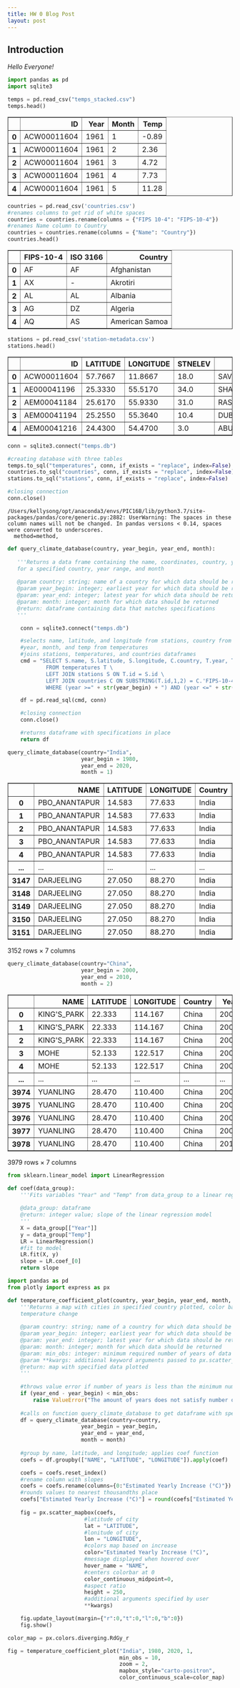 ```yaml
---
title: HW 0 Blog Post
layout: post
---
```


## Introduction

*Hello Everyone!*

```python
import pandas as pd
import sqlite3
```


```python
temps = pd.read_csv("temps_stacked.csv")
temps.head()
```




<div>
<style scoped>
    .dataframe tbody tr th:only-of-type {
        vertical-align: middle;
    }

    .dataframe tbody tr th {
        vertical-align: top;
    }

    .dataframe thead th {
        text-align: right;
    }
</style>
<table border="1" class="dataframe">
  <thead>
    <tr style="text-align: right;">
      <th></th>
      <th>ID</th>
      <th>Year</th>
      <th>Month</th>
      <th>Temp</th>
    </tr>
  </thead>
  <tbody>
    <tr>
      <th>0</th>
      <td>ACW00011604</td>
      <td>1961</td>
      <td>1</td>
      <td>-0.89</td>
    </tr>
    <tr>
      <th>1</th>
      <td>ACW00011604</td>
      <td>1961</td>
      <td>2</td>
      <td>2.36</td>
    </tr>
    <tr>
      <th>2</th>
      <td>ACW00011604</td>
      <td>1961</td>
      <td>3</td>
      <td>4.72</td>
    </tr>
    <tr>
      <th>3</th>
      <td>ACW00011604</td>
      <td>1961</td>
      <td>4</td>
      <td>7.73</td>
    </tr>
    <tr>
      <th>4</th>
      <td>ACW00011604</td>
      <td>1961</td>
      <td>5</td>
      <td>11.28</td>
    </tr>
  </tbody>
</table>
</div>




```python
countries = pd.read_csv('countries.csv')
#renames columns to get rid of white spaces
countries = countries.rename(columns = {"FIPS 10-4": "FIPS-10-4"})
#renames Name column to Country
countries = countries.rename(columns = {"Name": "Country"})
countries.head()
```




<div>
<style scoped>
    .dataframe tbody tr th:only-of-type {
        vertical-align: middle;
    }

    .dataframe tbody tr th {
        vertical-align: top;
    }

    .dataframe thead th {
        text-align: right;
    }
</style>
<table border="1" class="dataframe">
  <thead>
    <tr style="text-align: right;">
      <th></th>
      <th>FIPS-10-4</th>
      <th>ISO 3166</th>
      <th>Country</th>
    </tr>
  </thead>
  <tbody>
    <tr>
      <th>0</th>
      <td>AF</td>
      <td>AF</td>
      <td>Afghanistan</td>
    </tr>
    <tr>
      <th>1</th>
      <td>AX</td>
      <td>-</td>
      <td>Akrotiri</td>
    </tr>
    <tr>
      <th>2</th>
      <td>AL</td>
      <td>AL</td>
      <td>Albania</td>
    </tr>
    <tr>
      <th>3</th>
      <td>AG</td>
      <td>DZ</td>
      <td>Algeria</td>
    </tr>
    <tr>
      <th>4</th>
      <td>AQ</td>
      <td>AS</td>
      <td>American Samoa</td>
    </tr>
  </tbody>
</table>
</div>




```python
stations = pd.read_csv('station-metadata.csv')
stations.head()
```




<div>
<style scoped>
    .dataframe tbody tr th:only-of-type {
        vertical-align: middle;
    }

    .dataframe tbody tr th {
        vertical-align: top;
    }

    .dataframe thead th {
        text-align: right;
    }
</style>
<table border="1" class="dataframe">
  <thead>
    <tr style="text-align: right;">
      <th></th>
      <th>ID</th>
      <th>LATITUDE</th>
      <th>LONGITUDE</th>
      <th>STNELEV</th>
      <th>NAME</th>
    </tr>
  </thead>
  <tbody>
    <tr>
      <th>0</th>
      <td>ACW00011604</td>
      <td>57.7667</td>
      <td>11.8667</td>
      <td>18.0</td>
      <td>SAVE</td>
    </tr>
    <tr>
      <th>1</th>
      <td>AE000041196</td>
      <td>25.3330</td>
      <td>55.5170</td>
      <td>34.0</td>
      <td>SHARJAH_INTER_AIRP</td>
    </tr>
    <tr>
      <th>2</th>
      <td>AEM00041184</td>
      <td>25.6170</td>
      <td>55.9330</td>
      <td>31.0</td>
      <td>RAS_AL_KHAIMAH_INTE</td>
    </tr>
    <tr>
      <th>3</th>
      <td>AEM00041194</td>
      <td>25.2550</td>
      <td>55.3640</td>
      <td>10.4</td>
      <td>DUBAI_INTL</td>
    </tr>
    <tr>
      <th>4</th>
      <td>AEM00041216</td>
      <td>24.4300</td>
      <td>54.4700</td>
      <td>3.0</td>
      <td>ABU_DHABI_BATEEN_AIR</td>
    </tr>
  </tbody>
</table>
</div>




```python
conn = sqlite3.connect("temps.db")

#creating database with three tables
temps.to_sql("temperatures", conn, if_exists = "replace", index=False)
countries.to_sql("countries", conn, if_exists = "replace", index=False)
stations.to_sql("stations", conn, if_exists = "replace", index=False)

#closing connection
conn.close()
```

    /Users/kellysong/opt/anaconda3/envs/PIC16B/lib/python3.7/site-packages/pandas/core/generic.py:2882: UserWarning: The spaces in these column names will not be changed. In pandas versions < 0.14, spaces were converted to underscores.
      method=method,



```python
def query_climate_database(country, year_begin, year_end, month):
    
   '''Returns a data frame containing the name, coordinates, country, year, month, and temperature
   for a specified country, year range, and month
   
   @param country: string; name of a country for which data should be returned
   @param year_begin: integer; earliest year for which data should be returned
   @param: year_end: integer; latest year for which data should be returned
   @param: month: integer; month for which data should be returned
   @return: dataframe containing data that matches specifications
   '''

    conn = sqlite3.connect("temps.db")

    #selects name, latitude, and longitude from stations, country from countries, and 
    #year, month, and temp from temperatures
    #joins stations, temperatures, and countries dataframes 
    cmd = "SELECT S.name, S.latitude, S.longitude, C.country, T.year, T.month, T.temp \
            FROM temperatures T \
            LEFT JOIN stations S ON T.id = S.id \
            LEFT JOIN countries C ON SUBSTRING(T.id,1,2) = C.'FIPS-10-4' \
            WHERE (year >=" + str(year_begin) + ") AND (year <=" + str(year_end) + ") AND (month=" + str(month) + ") AND (country= \"" + str(country) + "\")"

    df = pd.read_sql(cmd, conn)

    #closing connection
    conn.close()

    #returns dataframe with specifications in place
    return df
```


```python
query_climate_database(country="India",
                       year_begin = 1980, 
                       year_end = 2020,
                       month = 1)
```




<div>
<style scoped>
    .dataframe tbody tr th:only-of-type {
        vertical-align: middle;
    }

    .dataframe tbody tr th {
        vertical-align: top;
    }

    .dataframe thead th {
        text-align: right;
    }
</style>
<table border="1" class="dataframe">
  <thead>
    <tr style="text-align: right;">
      <th></th>
      <th>NAME</th>
      <th>LATITUDE</th>
      <th>LONGITUDE</th>
      <th>Country</th>
      <th>Year</th>
      <th>Month</th>
      <th>Temp</th>
    </tr>
  </thead>
  <tbody>
    <tr>
      <th>0</th>
      <td>PBO_ANANTAPUR</td>
      <td>14.583</td>
      <td>77.633</td>
      <td>India</td>
      <td>1980</td>
      <td>1</td>
      <td>23.48</td>
    </tr>
    <tr>
      <th>1</th>
      <td>PBO_ANANTAPUR</td>
      <td>14.583</td>
      <td>77.633</td>
      <td>India</td>
      <td>1981</td>
      <td>1</td>
      <td>24.57</td>
    </tr>
    <tr>
      <th>2</th>
      <td>PBO_ANANTAPUR</td>
      <td>14.583</td>
      <td>77.633</td>
      <td>India</td>
      <td>1982</td>
      <td>1</td>
      <td>24.19</td>
    </tr>
    <tr>
      <th>3</th>
      <td>PBO_ANANTAPUR</td>
      <td>14.583</td>
      <td>77.633</td>
      <td>India</td>
      <td>1983</td>
      <td>1</td>
      <td>23.51</td>
    </tr>
    <tr>
      <th>4</th>
      <td>PBO_ANANTAPUR</td>
      <td>14.583</td>
      <td>77.633</td>
      <td>India</td>
      <td>1984</td>
      <td>1</td>
      <td>24.81</td>
    </tr>
    <tr>
      <th>...</th>
      <td>...</td>
      <td>...</td>
      <td>...</td>
      <td>...</td>
      <td>...</td>
      <td>...</td>
      <td>...</td>
    </tr>
    <tr>
      <th>3147</th>
      <td>DARJEELING</td>
      <td>27.050</td>
      <td>88.270</td>
      <td>India</td>
      <td>1983</td>
      <td>1</td>
      <td>5.10</td>
    </tr>
    <tr>
      <th>3148</th>
      <td>DARJEELING</td>
      <td>27.050</td>
      <td>88.270</td>
      <td>India</td>
      <td>1986</td>
      <td>1</td>
      <td>6.90</td>
    </tr>
    <tr>
      <th>3149</th>
      <td>DARJEELING</td>
      <td>27.050</td>
      <td>88.270</td>
      <td>India</td>
      <td>1994</td>
      <td>1</td>
      <td>8.10</td>
    </tr>
    <tr>
      <th>3150</th>
      <td>DARJEELING</td>
      <td>27.050</td>
      <td>88.270</td>
      <td>India</td>
      <td>1995</td>
      <td>1</td>
      <td>5.60</td>
    </tr>
    <tr>
      <th>3151</th>
      <td>DARJEELING</td>
      <td>27.050</td>
      <td>88.270</td>
      <td>India</td>
      <td>1997</td>
      <td>1</td>
      <td>5.70</td>
    </tr>
  </tbody>
</table>
<p>3152 rows × 7 columns</p>
</div>




```python
query_climate_database(country="China",
                       year_begin = 2000, 
                       year_end = 2010,
                       month = 2)
```




<div>
<style scoped>
    .dataframe tbody tr th:only-of-type {
        vertical-align: middle;
    }

    .dataframe tbody tr th {
        vertical-align: top;
    }

    .dataframe thead th {
        text-align: right;
    }
</style>
<table border="1" class="dataframe">
  <thead>
    <tr style="text-align: right;">
      <th></th>
      <th>NAME</th>
      <th>LATITUDE</th>
      <th>LONGITUDE</th>
      <th>Country</th>
      <th>Year</th>
      <th>Month</th>
      <th>Temp</th>
    </tr>
  </thead>
  <tbody>
    <tr>
      <th>0</th>
      <td>KING'S_PARK</td>
      <td>22.333</td>
      <td>114.167</td>
      <td>China</td>
      <td>2000</td>
      <td>2</td>
      <td>15.22</td>
    </tr>
    <tr>
      <th>1</th>
      <td>KING'S_PARK</td>
      <td>22.333</td>
      <td>114.167</td>
      <td>China</td>
      <td>2001</td>
      <td>2</td>
      <td>18.37</td>
    </tr>
    <tr>
      <th>2</th>
      <td>KING'S_PARK</td>
      <td>22.333</td>
      <td>114.167</td>
      <td>China</td>
      <td>2002</td>
      <td>2</td>
      <td>18.92</td>
    </tr>
    <tr>
      <th>3</th>
      <td>MOHE</td>
      <td>52.133</td>
      <td>122.517</td>
      <td>China</td>
      <td>2000</td>
      <td>2</td>
      <td>-22.75</td>
    </tr>
    <tr>
      <th>4</th>
      <td>MOHE</td>
      <td>52.133</td>
      <td>122.517</td>
      <td>China</td>
      <td>2001</td>
      <td>2</td>
      <td>-26.50</td>
    </tr>
    <tr>
      <th>...</th>
      <td>...</td>
      <td>...</td>
      <td>...</td>
      <td>...</td>
      <td>...</td>
      <td>...</td>
      <td>...</td>
    </tr>
    <tr>
      <th>3974</th>
      <td>YUANLING</td>
      <td>28.470</td>
      <td>110.400</td>
      <td>China</td>
      <td>2006</td>
      <td>2</td>
      <td>5.93</td>
    </tr>
    <tr>
      <th>3975</th>
      <td>YUANLING</td>
      <td>28.470</td>
      <td>110.400</td>
      <td>China</td>
      <td>2007</td>
      <td>2</td>
      <td>10.71</td>
    </tr>
    <tr>
      <th>3976</th>
      <td>YUANLING</td>
      <td>28.470</td>
      <td>110.400</td>
      <td>China</td>
      <td>2008</td>
      <td>2</td>
      <td>5.63</td>
    </tr>
    <tr>
      <th>3977</th>
      <td>YUANLING</td>
      <td>28.470</td>
      <td>110.400</td>
      <td>China</td>
      <td>2009</td>
      <td>2</td>
      <td>9.99</td>
    </tr>
    <tr>
      <th>3978</th>
      <td>YUANLING</td>
      <td>28.470</td>
      <td>110.400</td>
      <td>China</td>
      <td>2010</td>
      <td>2</td>
      <td>7.56</td>
    </tr>
  </tbody>
</table>
<p>3979 rows × 7 columns</p>
</div>




```python
from sklearn.linear_model import LinearRegression

def coef(data_group):
    '''Fits variables "Year" and "Temp" from data_group to a linear regression model 
    
    @data_group: dataframe
    @return: integer value; slope of the linear regression model
    '''
    X = data_group[["Year"]]
    y = data_group["Temp"]
    LR = LinearRegression()
    #fit to model
    LR.fit(X, y)
    slope = LR.coef_[0]
    return slope
```


```python
import pandas as pd
from plotly import express as px

def temperature_coefficient_plot(country, year_begin, year_end, month, min_obs, **kwargs):
    '''Returns a map with cities in specified country plotted, color based on average yearly
    temperature change
    
    @param country: string; name of a country for which data should be returned
    @param year_begin: integer; earliest year for which data should be returned
    @param: year_end: integer; latest year for which data should be returned
    @param: month: integer; month for which data should be returned
    @param: min_obs: integer: minimum required number of years of data for any given station
    @param **kwargs: additional keyword arguments passed to px.scatter_mapbox()
    @return: map with specified data plotted 
    '''
    
    #throws value error if number of years is less than the minimum number of observations
    if (year_end - year_begin) < min_obs:
        raise ValueError("The amount of years does not satisfy number of minimum observations")
    
    #calls on function query_climate_database to get dataframe with specifications
    df = query_climate_database(country=country,
                       year_begin = year_begin, 
                       year_end = year_end,
                       month = month)
    
    #group by name, latitude, and longitude; applies coef function 
    coefs = df.groupby(["NAME", "LATITUDE", "LONGITUDE"]).apply(coef)

    coefs = coefs.reset_index()
    #rename column with slopes 
    coefs = coefs.rename(columns={0:"Estimated Yearly Increase (°C)"})
    #rounds values to nearest thousandths place
    coefs["Estimated Yearly Increase (°C)"] = round(coefs["Estimated Yearly Increase (°C)"], 3)
    
    fig = px.scatter_mapbox(coefs,  
                        #latitude of city
                        lat = "LATITUDE",
                        #lonitude of city
                        lon = "LONGITUDE", 
                        #colors map based on increase
                        color="Estimated Yearly Increase (°C)",
                        #message displayed when hovered over
                        hover_name = "NAME", 
                        #centers colorbar at 0
                        color_continuous_midpoint=0,
                        #aspect ratio
                        height = 250, 
                        #additional arguments specified by user
                        **kwargs) 

    fig.update_layout(margin={"r":0,"t":0,"l":0,"b":0}) 
    fig.show()
```


```python
color_map = px.colors.diverging.RdGy_r 

fig = temperature_coefficient_plot("India", 1980, 2020, 1, 
                                   min_obs = 10,
                                   zoom = 2,
                                   mapbox_style="carto-positron",
                                   color_continuous_scale=color_map)
```


<div>                            <div id="305c0c6e-ba72-41f9-9fbe-98603fffc754" class="plotly-graph-div" style="height:250px; width:100%;"></div>            <script type="text/javascript">                require(["plotly"], function(Plotly) {                    window.PLOTLYENV=window.PLOTLYENV || {};                                    if (document.getElementById("305c0c6e-ba72-41f9-9fbe-98603fffc754")) {                    Plotly.newPlot(                        "305c0c6e-ba72-41f9-9fbe-98603fffc754",                        [{"hovertemplate":"<b>%{hovertext}</b><br><br>LATITUDE=%{lat}<br>LONGITUDE=%{lon}<br>Estimated Yearly Increase (\u00b0C)=%{marker.color}<extra></extra>","hovertext":["AGARTALA","AGRA","AHMADABAD","AKOLA","AKOLA","ALLAHABAD","ALLAHABAD_BAMHRAULI","AMBALA","AMRITSAR","AURANGABAD_CHIKALTH","BALASORE","BANGALORE","BANGALORE_HINDUSTAN","BAREILLY","BEGUMPETOBSY","BELGAUM_SAMBRA","BHOPAL_BAIRAGARH","BHUBANESWAR","BHUJ_RUDRAMATA","BIKANER","BOMBAY_COLABA","BOMBAY_SANTACRUZ","CALCUTTA_ALIPORE","CALCUTTA_DUM_DUM","CHERRAPUNJI","CHERRA_POONJEE","CHITRADURGA","COIMBATORE_PEELAMED","CUDDALORE","CUTTACK","DALTONGANJ","DARBHANGA","DARJEELING","DEHRADUN","DIBRUGARH_MOHANBAR","DUMKA","DWARKA","GADAG","GANGANAGAR","GAUHATI","GAYA","GOA_PANJIM","GORAKHPUR","GUNA","GWALIOR","HISSAR","HONAVAR","IMPHAL","INDORE","JABALPUR","JAGDALPUR","JAIPUR_SANGANER","JAISALMER","JHARSUGUDA","JODHPUR","KAKINADA","KARAIKAL","KODAIKANAL","KOTA_AERODROME","KOZHIKODE","KURNOOL","LUCKNOW_AMAUSI","LUDHIANA","MACHILIPATNAM","MADRAS_MINAMBAKKAM","MANGALORE","MANGALORE_BAJPE","MINICOY","MINICOYOBSY","MO_AMINI","MO_RANCHI","MUKTESWAR_KUMAON","NAGPUR_SONEGAON","NELLORE","NEW_DELHI_PALAM","NEW_DELHI_SAFDARJUN","NORTH_LAKHIMPUR","PAMBAN","PATIALA","PATNA","PBO_ANANTAPUR","PENDRA_ROAD","POONA","PORT_BLAIR","RAIPUR","RAJKOT","RAMGUNDAM","RATNAGIRI","SAGAR","SANDHEADS","SATNA","SHILONG","SHIMLA","SHOLAPUR","SILCHAR","SRINAGAR","SURAT","TEZPUR","THIRUVANANTHAPURAM","THIRUVANANTHAPURAM","TIRUCHCHIRAPALLI","TRIVANDRUM","UDAIPUR_DABOK","VARANASI_BABATPUR","VERAVAL","VISHAKHAPATNAM"],"lat":[23.883,27.1667,23.067,20.7,20.7,25.441,25.5,30.383,31.71,19.85,21.517,12.967,12.95,28.367,17.45,15.85,23.283,20.25,23.25,28.0,18.9,19.117,22.533,22.65,25.25,25.25,14.233,11.033,11.767,20.467,24.05,26.1667,27.05,30.317,27.483,24.267,22.3667,15.417,29.917,26.1,24.75,15.483,26.75,24.65,26.233,29.167,14.283,24.667,22.717,23.2,19.083,26.817,26.9,21.917,26.3,16.95,10.917,10.2333,25.15,11.25,15.8,26.75,30.9333,16.2,13.0,12.867,12.917,8.3,8.3,11.117,23.317,29.4667,21.1,14.45,28.567,28.583,27.233,9.267,30.333,25.6,14.583,22.767,18.533,11.667,21.217,22.3,18.767,16.983,23.85,20.85,24.567,25.6,31.1,17.667,24.82,34.083,21.2,26.617,8.467,8.483,10.767,8.5,24.617,25.45,20.9,17.717],"legendgroup":"","lon":[91.25,78.0333,72.633,77.033,77.067,81.735,81.9,76.767,74.797,75.4,86.933,77.583,77.633,79.4,78.47,74.617,77.35,85.833,69.667,73.3,72.8167,72.85,88.333,88.45,91.7333,91.73,76.433,77.05,79.767,85.933,84.067,85.9,88.27,78.033,95.017,87.25,69.0833,75.633,73.917,91.583,84.95,73.817,83.367,77.317,78.25,75.733,74.45,93.9,75.8,79.95,82.033,75.8,70.917,84.083,73.017,82.233,79.833,77.4667,75.85,75.783,78.067,80.883,75.8667,81.15,80.183,74.85,74.883,73.15,73.0,72.733,85.317,79.65,79.05,79.983,77.117,77.2,94.117,79.3,76.467,85.1,77.633,81.9,73.85,92.717,81.667,70.783,79.433,73.333,78.75,88.25,80.833,91.89,77.167,75.9,92.83,74.833,72.833,92.783,76.95,76.95,78.717,77.0,73.883,82.867,70.367,83.233],"marker":{"color":[-0.006,-0.095,0.007,-0.002,-0.006,-0.029,-0.015,0.081,-0.007,0.012,-0.009,0.036,0.05,-0.017,0.011,-0.004,-0.022,-0.016,0.07,0.017,0.011,0.035,-0.01,-0.016,0.047,-0.022,0.016,0.034,0.021,-0.01,-0.005,-0.072,-0.04,0.044,0.052,-0.082,0.017,0.009,-0.008,0.014,-0.018,0.022,0.004,-0.009,-0.018,-0.003,-0.049,0.063,0.003,-0.025,-0.0,0.007,0.003,-0.018,0.01,0.026,0.021,0.069,-0.019,0.033,0.026,-0.037,0.132,0.012,0.024,0.0,0.023,0.025,0.014,-0.006,0.005,0.015,-0.025,0.023,0.006,-0.002,0.095,0.025,-0.012,-0.022,0.026,-0.01,-0.0,0.031,0.001,0.016,-0.009,0.003,0.002,-0.052,-0.023,0.013,0.004,0.004,0.016,0.049,0.023,0.039,0.009,0.021,0.015,0.023,0.072,-0.013,0.025,-0.034],"coloraxis":"coloraxis"},"mode":"markers","name":"","showlegend":false,"subplot":"mapbox","type":"scattermapbox"}],                        {"template":{"data":{"bar":[{"error_x":{"color":"#2a3f5f"},"error_y":{"color":"#2a3f5f"},"marker":{"line":{"color":"#E5ECF6","width":0.5},"pattern":{"fillmode":"overlay","size":10,"solidity":0.2}},"type":"bar"}],"barpolar":[{"marker":{"line":{"color":"#E5ECF6","width":0.5},"pattern":{"fillmode":"overlay","size":10,"solidity":0.2}},"type":"barpolar"}],"carpet":[{"aaxis":{"endlinecolor":"#2a3f5f","gridcolor":"white","linecolor":"white","minorgridcolor":"white","startlinecolor":"#2a3f5f"},"baxis":{"endlinecolor":"#2a3f5f","gridcolor":"white","linecolor":"white","minorgridcolor":"white","startlinecolor":"#2a3f5f"},"type":"carpet"}],"choropleth":[{"colorbar":{"outlinewidth":0,"ticks":""},"type":"choropleth"}],"contour":[{"colorbar":{"outlinewidth":0,"ticks":""},"colorscale":[[0.0,"#0d0887"],[0.1111111111111111,"#46039f"],[0.2222222222222222,"#7201a8"],[0.3333333333333333,"#9c179e"],[0.4444444444444444,"#bd3786"],[0.5555555555555556,"#d8576b"],[0.6666666666666666,"#ed7953"],[0.7777777777777778,"#fb9f3a"],[0.8888888888888888,"#fdca26"],[1.0,"#f0f921"]],"type":"contour"}],"contourcarpet":[{"colorbar":{"outlinewidth":0,"ticks":""},"type":"contourcarpet"}],"heatmap":[{"colorbar":{"outlinewidth":0,"ticks":""},"colorscale":[[0.0,"#0d0887"],[0.1111111111111111,"#46039f"],[0.2222222222222222,"#7201a8"],[0.3333333333333333,"#9c179e"],[0.4444444444444444,"#bd3786"],[0.5555555555555556,"#d8576b"],[0.6666666666666666,"#ed7953"],[0.7777777777777778,"#fb9f3a"],[0.8888888888888888,"#fdca26"],[1.0,"#f0f921"]],"type":"heatmap"}],"heatmapgl":[{"colorbar":{"outlinewidth":0,"ticks":""},"colorscale":[[0.0,"#0d0887"],[0.1111111111111111,"#46039f"],[0.2222222222222222,"#7201a8"],[0.3333333333333333,"#9c179e"],[0.4444444444444444,"#bd3786"],[0.5555555555555556,"#d8576b"],[0.6666666666666666,"#ed7953"],[0.7777777777777778,"#fb9f3a"],[0.8888888888888888,"#fdca26"],[1.0,"#f0f921"]],"type":"heatmapgl"}],"histogram":[{"marker":{"pattern":{"fillmode":"overlay","size":10,"solidity":0.2}},"type":"histogram"}],"histogram2d":[{"colorbar":{"outlinewidth":0,"ticks":""},"colorscale":[[0.0,"#0d0887"],[0.1111111111111111,"#46039f"],[0.2222222222222222,"#7201a8"],[0.3333333333333333,"#9c179e"],[0.4444444444444444,"#bd3786"],[0.5555555555555556,"#d8576b"],[0.6666666666666666,"#ed7953"],[0.7777777777777778,"#fb9f3a"],[0.8888888888888888,"#fdca26"],[1.0,"#f0f921"]],"type":"histogram2d"}],"histogram2dcontour":[{"colorbar":{"outlinewidth":0,"ticks":""},"colorscale":[[0.0,"#0d0887"],[0.1111111111111111,"#46039f"],[0.2222222222222222,"#7201a8"],[0.3333333333333333,"#9c179e"],[0.4444444444444444,"#bd3786"],[0.5555555555555556,"#d8576b"],[0.6666666666666666,"#ed7953"],[0.7777777777777778,"#fb9f3a"],[0.8888888888888888,"#fdca26"],[1.0,"#f0f921"]],"type":"histogram2dcontour"}],"mesh3d":[{"colorbar":{"outlinewidth":0,"ticks":""},"type":"mesh3d"}],"parcoords":[{"line":{"colorbar":{"outlinewidth":0,"ticks":""}},"type":"parcoords"}],"pie":[{"automargin":true,"type":"pie"}],"scatter":[{"marker":{"colorbar":{"outlinewidth":0,"ticks":""}},"type":"scatter"}],"scatter3d":[{"line":{"colorbar":{"outlinewidth":0,"ticks":""}},"marker":{"colorbar":{"outlinewidth":0,"ticks":""}},"type":"scatter3d"}],"scattercarpet":[{"marker":{"colorbar":{"outlinewidth":0,"ticks":""}},"type":"scattercarpet"}],"scattergeo":[{"marker":{"colorbar":{"outlinewidth":0,"ticks":""}},"type":"scattergeo"}],"scattergl":[{"marker":{"colorbar":{"outlinewidth":0,"ticks":""}},"type":"scattergl"}],"scattermapbox":[{"marker":{"colorbar":{"outlinewidth":0,"ticks":""}},"type":"scattermapbox"}],"scatterpolar":[{"marker":{"colorbar":{"outlinewidth":0,"ticks":""}},"type":"scatterpolar"}],"scatterpolargl":[{"marker":{"colorbar":{"outlinewidth":0,"ticks":""}},"type":"scatterpolargl"}],"scatterternary":[{"marker":{"colorbar":{"outlinewidth":0,"ticks":""}},"type":"scatterternary"}],"surface":[{"colorbar":{"outlinewidth":0,"ticks":""},"colorscale":[[0.0,"#0d0887"],[0.1111111111111111,"#46039f"],[0.2222222222222222,"#7201a8"],[0.3333333333333333,"#9c179e"],[0.4444444444444444,"#bd3786"],[0.5555555555555556,"#d8576b"],[0.6666666666666666,"#ed7953"],[0.7777777777777778,"#fb9f3a"],[0.8888888888888888,"#fdca26"],[1.0,"#f0f921"]],"type":"surface"}],"table":[{"cells":{"fill":{"color":"#EBF0F8"},"line":{"color":"white"}},"header":{"fill":{"color":"#C8D4E3"},"line":{"color":"white"}},"type":"table"}]},"layout":{"annotationdefaults":{"arrowcolor":"#2a3f5f","arrowhead":0,"arrowwidth":1},"autotypenumbers":"strict","coloraxis":{"colorbar":{"outlinewidth":0,"ticks":""}},"colorscale":{"diverging":[[0,"#8e0152"],[0.1,"#c51b7d"],[0.2,"#de77ae"],[0.3,"#f1b6da"],[0.4,"#fde0ef"],[0.5,"#f7f7f7"],[0.6,"#e6f5d0"],[0.7,"#b8e186"],[0.8,"#7fbc41"],[0.9,"#4d9221"],[1,"#276419"]],"sequential":[[0.0,"#0d0887"],[0.1111111111111111,"#46039f"],[0.2222222222222222,"#7201a8"],[0.3333333333333333,"#9c179e"],[0.4444444444444444,"#bd3786"],[0.5555555555555556,"#d8576b"],[0.6666666666666666,"#ed7953"],[0.7777777777777778,"#fb9f3a"],[0.8888888888888888,"#fdca26"],[1.0,"#f0f921"]],"sequentialminus":[[0.0,"#0d0887"],[0.1111111111111111,"#46039f"],[0.2222222222222222,"#7201a8"],[0.3333333333333333,"#9c179e"],[0.4444444444444444,"#bd3786"],[0.5555555555555556,"#d8576b"],[0.6666666666666666,"#ed7953"],[0.7777777777777778,"#fb9f3a"],[0.8888888888888888,"#fdca26"],[1.0,"#f0f921"]]},"colorway":["#636efa","#EF553B","#00cc96","#ab63fa","#FFA15A","#19d3f3","#FF6692","#B6E880","#FF97FF","#FECB52"],"font":{"color":"#2a3f5f"},"geo":{"bgcolor":"white","lakecolor":"white","landcolor":"#E5ECF6","showlakes":true,"showland":true,"subunitcolor":"white"},"hoverlabel":{"align":"left"},"hovermode":"closest","mapbox":{"style":"light"},"paper_bgcolor":"white","plot_bgcolor":"#E5ECF6","polar":{"angularaxis":{"gridcolor":"white","linecolor":"white","ticks":""},"bgcolor":"#E5ECF6","radialaxis":{"gridcolor":"white","linecolor":"white","ticks":""}},"scene":{"xaxis":{"backgroundcolor":"#E5ECF6","gridcolor":"white","gridwidth":2,"linecolor":"white","showbackground":true,"ticks":"","zerolinecolor":"white"},"yaxis":{"backgroundcolor":"#E5ECF6","gridcolor":"white","gridwidth":2,"linecolor":"white","showbackground":true,"ticks":"","zerolinecolor":"white"},"zaxis":{"backgroundcolor":"#E5ECF6","gridcolor":"white","gridwidth":2,"linecolor":"white","showbackground":true,"ticks":"","zerolinecolor":"white"}},"shapedefaults":{"line":{"color":"#2a3f5f"}},"ternary":{"aaxis":{"gridcolor":"white","linecolor":"white","ticks":""},"baxis":{"gridcolor":"white","linecolor":"white","ticks":""},"bgcolor":"#E5ECF6","caxis":{"gridcolor":"white","linecolor":"white","ticks":""}},"title":{"x":0.05},"xaxis":{"automargin":true,"gridcolor":"white","linecolor":"white","ticks":"","title":{"standoff":15},"zerolinecolor":"white","zerolinewidth":2},"yaxis":{"automargin":true,"gridcolor":"white","linecolor":"white","ticks":"","title":{"standoff":15},"zerolinecolor":"white","zerolinewidth":2}}},"mapbox":{"domain":{"x":[0.0,1.0],"y":[0.0,1.0]},"center":{"lat":21.13405094339622,"lon":79.72848113207546},"zoom":2,"style":"carto-positron"},"coloraxis":{"colorbar":{"title":{"text":"Estimated Yearly Increase (\u00b0C)"}},"colorscale":[[0.0,"rgb(26,26,26)"],[0.1,"rgb(77,77,77)"],[0.2,"rgb(135,135,135)"],[0.3,"rgb(186,186,186)"],[0.4,"rgb(224,224,224)"],[0.5,"rgb(255,255,255)"],[0.6,"rgb(253,219,199)"],[0.7,"rgb(244,165,130)"],[0.8,"rgb(214,96,77)"],[0.9,"rgb(178,24,43)"],[1.0,"rgb(103,0,31)"]],"cmid":0},"legend":{"tracegroupgap":0},"margin":{"t":0,"r":0,"l":0,"b":0},"height":250},                        {"responsive": true}                    ).then(function(){

var gd = document.getElementById('305c0c6e-ba72-41f9-9fbe-98603fffc754');
var x = new MutationObserver(function (mutations, observer) {{
        var display = window.getComputedStyle(gd).display;
        if (!display || display === 'none') {{
            console.log([gd, 'removed!']);
            Plotly.purge(gd);
            observer.disconnect();
        }}
}});

// Listen for the removal of the full notebook cells
var notebookContainer = gd.closest('#notebook-container');
if (notebookContainer) {{
    x.observe(notebookContainer, {childList: true});
}}

// Listen for the clearing of the current output cell
var outputEl = gd.closest('.output');
if (outputEl) {{
    x.observe(outputEl, {childList: true});
}}

                        })                };                });            </script>        </div>



```python
fig = temperature_coefficient_plot("China", 2000, 2010, 2, 
                                   min_obs = 10,
                                   zoom = 2,
                                   mapbox_style="carto-positron",
                                   color_continuous_scale="inferno")
```


<div>                            <div id="4a456f15-7366-4e26-b783-51ce78cd6c04" class="plotly-graph-div" style="height:250px; width:100%;"></div>            <script type="text/javascript">                require(["plotly"], function(Plotly) {                    window.PLOTLYENV=window.PLOTLYENV || {};                                    if (document.getElementById("4a456f15-7366-4e26-b783-51ce78cd6c04")) {                    Plotly.newPlot(                        "4a456f15-7366-4e26-b783-51ce78cd6c04",                        [{"hovertemplate":"<b>%{hovertext}</b><br><br>LATITUDE=%{lat}<br>LONGITUDE=%{lon}<br>Estimated Yearly Increase (\u00b0C)=%{marker.color}<extra></extra>","hovertext":["ABAG_QI","AIHUI","AKQI","ALAR","ALTAY","ANDA","ANKANG","ANQING","ANYANG","ARXAN","BACHU","BAILING_MIAO","BAINGOIN","BAISE","BALGUNTAY","BAODING","BAOJI","BAOQING","BAOSHAN","BARKAM","BATANG","BAYANBULAK","BAYAN_MOD","BAYTIK_SHAN","BEIDAO","BEIHAI","BEIJING","BEIJING_PEKING","BENGBU","BENXI","BIJIE","BOXIAN","BUGT","BUGT","CHANGCHUN","CHANGDE","CHANGLING","CHANGSHA","CHANGSHA","CHANGTING","CHANG_DAO","CHAOYANG","CHENGDE","CHENGDU","CHENGSHANTOU","CHENZHOU","CHIFENG","CHIU_CHUAN","CHONGQING","CHUXIONG","DACHEN_DAO","DALIAN","DANDONG","DANXIAN","DAOCHENG","DARLAG","DATONG","DAWU","DA_QAIDAM","DA_XIAN","DEGE","DELINGHA","DENGQEN","DEQEN","DINGHAI","DINGTAO","DONGFANG","DONGSHENG","DONGTAI","DULAN","DUNHUA","DUNHUANG","DUOLUN","DUSHAN","EJIN_QI","EMEI_SHAN","ENSHI","ERENHOT","FANGXIAN","FENGJIE","FENGNING","FOGANG","FORTALEZA_DO_MONTE","FUDING","FUJIN","FUYANG","FUYUN","FUZHOU","GANGCA","GANYU","GANZHOU","GAOYAO","GARZE","GENGMA","GOLMUD","GUANGCHANG","GUANGHUA","GUANGNAN","GUANGZHOU","GUILIN","GUINAN","GUIPING","GUIYANG","GUSHI","HAIKOU","HAILAR","HAILS","HAILUN","HAIYANG","HALIUT","HAMI","HANGZHOU","HANZHONG","HARBIN","HECHI","HEFEI","HENAN","HEQU","HEYUAN","HEZUO","HOBOKSAR","HOHHOT","HOTAN","HUADE","HUADIAN","HUAILAI","HUAJIALING","HUANG_SHAN","HUA_SHAN","HUILI","HUIMIN","HUIZE","HULIN","HUMA","HUOSHAN","JARTAI","JARUD_QI","JIAN","JIAN","JIANGCHENG","JIANGLING","JIEXIU","JINAN","JINGDEZHEN","JINGHE","JINGHE","JINGHONG","JINING","JINZHOU","JIULONG","JIUQUAN","JIUXIAN_SHAN","JIXI","JURH","KABA_HE","KANGDING","KARAMAY","KASHI","KESHAN","KING'S_PARK","KORLA","KUANDIAN","KUNMING","KUNMING_YUNNANFU_WAS_999022","KUQA","LANCANG","LANGZHONG","LANZHOU","LENGHU","LETING","LHASA","LHUNZE","LIANGPING","LIANPING","LIAN_XIAN","LIJING","LINCANG","LINDONG","LINGLING","LINHE","LINJIANG","LINXI","LISHI","LISHUI","LITANG","LIUZHOU","LIYANG","LONGKOU","LONGZHOU","LUODIAN","LUSHI","LUSI","LUXI","LUZHOU","LU_SHAN","MACHENG","MADOI","MANDAL","MANGNAI","MAZONG_SHAN","MEI_XIAN","MENGJIN","MENGLA","MENGSHAN","MENGZI","MIANYANG","MINQIN","MOHE","MUDANJIANG","NAGQU","NANCHANG","NANCHENG","NANCHONG","NANJING","NANNING","NANPING","NANYANG","NANYUE","NAPO","NARAN_BULAG","NEIJIANG","NENJIANG","NYINGCHI","OTOG_QI","PAGRI","PINGLIANG","PINGTAN","PINGWU","PISHAN","POTOU","PUCHENG","QAMDO","QIAN_GORLOS","QINGDAO","QINGJIANG","QINGLONG","QINGYUAN","QINZHOU","QIONGHAI","QIQIHAR","QITAI","QUMARLEB","QU_XIAN","RIZHAO","RONGJIANG","RUIAN","RUILI","RUO'ERGAI","RUOQIANG","SANGZHI","SANSUI","SANYA","SERTAR","SHACHE","SHANGCHUAN_DA","SHANGHAI","SHANGHAI_HONGQIAO","SHANGZHI","SHANTOU","SHANWEI","SHAOGUAN","SHAOWU","SHAOYANG","SHENGSI","SHENGXIAN","SHENYANG","SHENZHEN","SHEYANG","SHIJIAZHUANG","SHIPU","SHIQUANHE","SHISANJIANFANG","SHUANGLIU","SIMAO","SINAN","SIPING","SOG_XIAN","SONGPAN","SUIFENHE","SUNWU","TACHENG","TAILAI","TAIPA_GRANDE","TAIYUAN","TAI_SHAN","TANGSHAN","TAZHONG","TENGCHONG","TIANJIN","TIANSHUI","TIKANLIK","TINGRI","TONGDAO","TONGHE","TONGLIAO","TULIHE","TUOTUOHE","TURPAN","ULIASTAI","URUMGIXINJIANG","WANYUAN","WEICHANG","WEIFANG","WEINING","WENJIANG","WENZHOU","WUDAOLIANG","WUDU","WUGANG","WUHAN","WUHUXIAN","WUSHAOLING","WUTAI_SHAN","WUZHOU","WU_LU_MU_QI","XAINZA","XIAMEN","XIAN","XIAO'ERGOU","XICHANG","XIFENGZHEN","XIGAZE","XIHUA","XILIN_HOT","XINGREN","XINGTAI","XINING","XINXIAN","XINYANG","XINYI","XIN_BARAG_YOU","XISHA_DAO","XIUSHUI","XI_UJIMQIN_QI","XUNWU","XUZHOU","YA'AN","YANCHI","YANGCHENG","YANGJIANG","YANJI","YANZHOU","YAN_AN","YIBIN","YICHANG","YICHUN","YICHUN","YINCHUAN","YINGKOU","YINING","YIWU","YIYUAN","YONGAN","YOUYANG","YUANJIANG","YUANLING","YUANMOU","YUANPING","YUEYANG","YULIN","YUMENZHEN","YUNCHENG","YUSHE","YUSHU","YU_XIAN","YU_ZHONG","ZADOI","ZAOYANG","ZHANGJIAKOU","ZHANGWU","ZHANGYE","ZHANJIANG","ZHAOTONG","ZHENGZHOU","ZHIJIANG","ZHONGNING","ZHONGXIANG","ZHUMADIAN","ZUNYI"],"lat":[44.017,50.25,40.93,40.5,47.733,46.383,32.72,30.533,36.05,47.167,39.8,41.7,31.367,23.9,42.67,38.85,34.35,46.32,25.13,31.9,30.0,43.03,40.75,45.37,34.567,21.48,39.933,39.8,32.95,41.317,27.3,33.883,42.33,48.767,43.9,29.05,44.25,28.2,28.233,25.85,37.933,41.55,40.967,30.667,37.4,25.8,42.3,39.8,29.583,25.017,28.45,38.9,40.05,19.52,29.05,33.75,40.1,30.98,37.85,31.2,31.73,37.37,31.417,28.45,30.033,35.083,19.1,39.83,32.85,36.3,43.37,40.15,42.183,25.83,41.95,29.52,30.283,43.65,32.03,31.05,41.22,23.87,22.1833,27.33,47.233,32.93,46.983,26.083,37.333,34.85,25.867,23.05,31.617,23.55,36.417,26.85,32.383,24.07,23.217,25.333,35.583,23.4,26.583,32.17,20.0,49.25,41.45,47.433,36.77,41.567,42.817,30.233,33.067,45.75,24.7,31.867,34.73,39.38,23.8,35.0,46.783,40.817,37.133,41.9,42.98,40.417,35.38,30.13,34.48,26.65,37.5,26.42,45.77,51.717,31.4,39.783,44.567,27.117,41.15,22.62,30.33,37.033,36.6,29.3,34.433,44.617,22.02,41.03,41.133,29.0,39.767,25.72,45.283,42.4,48.05,30.05,45.6,39.467,48.05,22.333,41.75,40.72,25.017,25.1,41.717,22.567,31.58,36.05,38.833,39.433,29.667,28.42,30.68,24.37,24.78,26.833,23.95,43.983,26.233,40.77,41.717,43.6,37.5,28.45,30.0,24.35,31.43,37.62,22.367,25.43,34.05,32.07,24.53,28.88,29.58,31.18,34.917,42.53,38.25,41.8,24.3,34.817,21.5,24.2,23.383,31.47,38.633,52.133,44.567,31.483,28.6,27.583,30.8,31.933,22.633,26.633,33.03,27.3,23.3,44.62,29.58,49.167,29.57,39.1,27.73,35.55,25.52,32.42,37.62,38.083,27.92,31.15,45.083,36.067,33.6,40.4,42.1,21.95,19.233,47.383,44.017,34.133,28.967,35.38,25.97,27.783,24.02,33.583,39.033,29.4,26.97,18.217,32.28,38.433,21.73,31.4,31.167,45.217,23.4,22.783,24.667,27.33,27.23,30.73,29.6,41.733,22.55,33.77,38.033,29.2,32.5,43.217,30.5667,22.767,27.95,43.183,31.883,32.65,44.383,49.433,46.73,46.4,22.15,37.783,36.25,39.67,39.0,25.117,39.1,34.583,40.633,28.63,26.17,45.967,43.6,50.45,34.217,42.933,45.517,43.9,32.067,41.93,36.767,26.87,30.75,28.017,35.22,33.4,26.73,30.6,31.15,37.2,39.03,23.483,43.8,30.95,24.483,34.3,49.2,27.9,35.73,29.25,33.78,43.95,25.433,37.07,36.617,36.03,32.133,22.35,48.67,16.833,29.03,44.583,24.95,34.283,29.98,37.8,35.48,21.867,42.867,35.567,36.6,28.8,30.7,27.8,47.72,38.467,40.667,43.95,43.27,36.18,25.967,28.833,23.6,28.47,25.73,38.75,29.38,38.233,40.267,35.05,37.07,33.0,39.83,35.867,32.9,32.15,40.78,42.417,38.93,21.22,27.33,34.717,27.45,37.48,31.17,33.0,27.7],"legendgroup":"","lon":[114.95,127.45,78.45,81.05,88.083,125.317,109.03,117.05,114.4,119.933,78.567,110.433,90.017,106.6,86.33,115.57,107.13,132.18,99.22,102.233,99.1,84.15,104.5,90.53,105.867,109.1,116.283,116.5,117.367,123.783,105.233,115.767,120.7,121.917,125.217,111.683,123.97,113.083,112.867,116.37,120.717,120.45,117.917,104.017,122.683,113.03,118.833,98.6,106.467,101.517,121.883,121.633,124.333,109.58,100.3,99.65,113.333,101.12,95.367,107.5,98.57,97.37,95.6,98.883,122.117,115.517,108.617,109.98,120.283,98.1,128.2,94.683,116.467,107.55,101.067,103.33,109.467,112.0,110.77,109.5,116.63,113.53,113.5333,120.2,131.983,115.83,89.517,119.283,100.133,119.133,115.0,112.47,100.0,99.4,94.9,116.33,111.667,105.07,113.483,110.3,100.75,110.083,106.733,115.67,110.25,119.7,106.383,126.967,121.17,108.517,93.517,120.167,107.033,126.767,108.05,117.233,101.6,111.15,114.733,102.9,85.717,111.683,79.933,114.0,126.75,115.5,105.0,118.15,110.08,102.25,117.533,103.28,132.97,126.65,116.333,105.75,120.9,114.967,126.217,101.82,112.18,111.917,117.05,117.2,108.967,82.9,100.8,113.07,121.117,101.5,98.483,118.1,130.949,112.9,86.35,101.97,84.85,75.983,125.883,114.167,86.133,124.78,102.683,102.9,82.95,99.933,105.97,103.883,93.383,118.9,91.133,92.47,107.8,114.48,112.38,100.467,100.217,119.4,111.617,107.4,126.917,118.067,111.1,119.92,100.267,109.4,119.48,120.32,106.75,106.77,111.033,121.6,103.77,105.43,115.98,114.97,98.217,110.13,90.85,97.033,116.12,112.433,101.58,110.52,103.383,104.68,103.083,122.517,129.6,92.067,115.917,116.65,106.083,118.9,108.217,118.0,112.58,112.7,105.95,114.15,105.05,125.233,94.47,107.983,89.08,106.667,119.78,104.52,78.28,116.55,118.53,97.167,124.867,120.333,119.03,118.95,124.95,108.617,110.467,123.917,89.567,95.783,118.867,119.53,108.53,120.65,97.83,102.967,88.167,110.17,108.67,109.583,100.33,77.267,112.77,121.467,121.433,127.967,116.683,115.367,113.6,117.43,111.47,122.45,120.82,123.517,114.1,120.25,114.417,121.95,80.083,91.733,103.9333,100.983,108.25,124.333,93.783,103.567,131.15,127.35,83.0,123.42,113.55,112.55,117.1,118.15,83.667,98.483,117.167,105.75,87.7,87.08,109.78,128.733,122.267,121.7,92.433,89.2,116.967,87.5,108.033,117.75,119.183,104.28,103.867,120.667,93.08,104.917,110.63,114.05,118.583,102.867,113.53,111.3,87.65,88.633,118.083,108.933,123.72,102.267,107.63,88.883,114.52,116.117,105.183,114.5,101.767,115.58,114.05,110.93,116.82,112.333,114.58,117.6,115.65,117.15,103.0,107.383,112.4,111.967,129.5,116.85,109.5,104.6,111.3,114.38,128.9,106.2,122.2,81.333,94.7,118.15,117.35,108.767,101.98,110.4,101.87,112.7,113.08,109.7,97.033,111.05,112.98,96.967,114.57,104.15,95.3,112.67,114.88,122.533,100.43,110.4,103.75,113.65,109.683,105.67,112.57,114.017,106.883],"marker":{"color":[0.187,-0.142,-0.021,-0.034,-0.282,0.037,0.002,0.032,0.043,0.064,-0.111,0.031,0.136,0.32,0.116,0.025,0.633,-0.089,0.067,0.071,0.035,0.557,-0.062,-0.122,0.19,0.24,0.011,0.049,0.051,0.106,0.217,0.136,-0.002,-0.155,0.079,0.092,0.116,0.104,0.079,0.222,0.065,-0.042,-0.295,0.006,-0.016,0.155,0.055,-0.085,0.03,0.206,0.093,0.013,0.143,0.171,0.053,0.101,0.038,0.055,0.164,0.022,-0.022,0.229,0.102,0.069,0.048,0.104,0.116,0.018,0.073,0.236,0.033,-0.013,0.149,0.214,-0.158,0.272,0.062,0.221,-0.001,0.033,-0.02,0.127,0.14,-0.065,0.016,0.011,-0.011,0.127,0.211,0.058,0.237,0.215,0.059,0.009,0.19,0.153,-0.037,0.303,0.273,0.269,0.192,0.338,0.235,0.033,0.207,0.137,-0.091,-0.063,0.033,-0.028,0.049,0.094,-0.002,0.067,0.1,0.014,0.072,0.07,0.203,0.068,-0.275,0.069,-0.023,0.027,0.175,-0.039,0.109,0.148,0.124,0.102,0.062,0.245,-0.057,-0.063,0.08,-0.07,-0.113,0.227,0.16,0.024,-0.025,-0.022,0.096,0.128,-0.213,-0.148,-0.028,0.007,0.043,0.081,-0.06,0.218,-0.056,0.022,-0.492,0.219,-0.085,-0.13,-0.083,1.85,0.001,0.099,0.055,0.145,-0.028,-0.029,0.023,-0.137,0.073,-0.064,-0.056,0.025,0.06,0.253,0.287,0.065,0.027,0.237,0.209,-0.038,0.126,-0.071,0.067,0.173,0.005,0.255,0.041,0.066,0.063,0.223,-0.092,0.115,0.072,1.52,0.203,0.041,0.151,-0.132,0.09,-0.128,0.172,0.014,0.019,0.251,0.175,0.045,-0.045,-0.194,0.06,0.055,0.158,0.193,-0.012,0.011,0.345,0.157,0.029,0.179,0.281,0.053,1.91,-0.019,0.062,-0.02,0.13,0.046,0.111,-0.084,-0.063,-0.032,0.174,0.131,0.144,-0.046,0.0,0.094,0.104,0.339,0.095,-0.171,-0.095,0.196,0.091,0.071,0.177,0.007,0.042,0.052,0.093,0.03,0.16,-0.038,0.125,-0.147,0.16,0.11,0.09,0.033,0.039,0.067,0.312,0.156,0.152,0.073,0.104,0.006,0.179,0.099,0.018,0.062,0.313,0.035,1.3,0.039,0.096,0.042,0.266,0.085,0.042,-0.126,-0.408,-0.083,-0.37,-0.055,0.043,0.008,0.159,0.026,-0.041,1.167,0.053,0.053,0.173,-0.021,0.004,-0.022,0.076,0.05,0.103,-0.216,-0.025,-0.03,0.094,0.314,0.208,2.76,0.194,0.095,0.152,0.036,0.05,0.119,-0.004,0.256,-0.138,0.074,0.072,0.038,-0.077,0.129,-0.01,-0.13,0.065,0.153,0.394,-0.036,0.092,0.093,0.01,0.259,-0.074,0.071,0.132,0.095,0.211,0.071,0.034,0.047,-0.022,0.158,0.084,0.141,0.04,0.073,-0.013,0.148,-0.082,-0.084,0.038,0.122,2.07,0.076,0.238,0.11,0.102,0.079,0.086,-0.042,0.056,0.027,-0.025,-0.055,0.03,0.091,0.108,0.07,0.115,0.044,0.007,0.128,-0.044,0.227,0.254,0.052,0.139,-0.002,-0.056,-0.08,0.148],"coloraxis":"coloraxis"},"mode":"markers","name":"","showlegend":false,"subplot":"mapbox","type":"scattermapbox"}],                        {"template":{"data":{"bar":[{"error_x":{"color":"#2a3f5f"},"error_y":{"color":"#2a3f5f"},"marker":{"line":{"color":"#E5ECF6","width":0.5},"pattern":{"fillmode":"overlay","size":10,"solidity":0.2}},"type":"bar"}],"barpolar":[{"marker":{"line":{"color":"#E5ECF6","width":0.5},"pattern":{"fillmode":"overlay","size":10,"solidity":0.2}},"type":"barpolar"}],"carpet":[{"aaxis":{"endlinecolor":"#2a3f5f","gridcolor":"white","linecolor":"white","minorgridcolor":"white","startlinecolor":"#2a3f5f"},"baxis":{"endlinecolor":"#2a3f5f","gridcolor":"white","linecolor":"white","minorgridcolor":"white","startlinecolor":"#2a3f5f"},"type":"carpet"}],"choropleth":[{"colorbar":{"outlinewidth":0,"ticks":""},"type":"choropleth"}],"contour":[{"colorbar":{"outlinewidth":0,"ticks":""},"colorscale":[[0.0,"#0d0887"],[0.1111111111111111,"#46039f"],[0.2222222222222222,"#7201a8"],[0.3333333333333333,"#9c179e"],[0.4444444444444444,"#bd3786"],[0.5555555555555556,"#d8576b"],[0.6666666666666666,"#ed7953"],[0.7777777777777778,"#fb9f3a"],[0.8888888888888888,"#fdca26"],[1.0,"#f0f921"]],"type":"contour"}],"contourcarpet":[{"colorbar":{"outlinewidth":0,"ticks":""},"type":"contourcarpet"}],"heatmap":[{"colorbar":{"outlinewidth":0,"ticks":""},"colorscale":[[0.0,"#0d0887"],[0.1111111111111111,"#46039f"],[0.2222222222222222,"#7201a8"],[0.3333333333333333,"#9c179e"],[0.4444444444444444,"#bd3786"],[0.5555555555555556,"#d8576b"],[0.6666666666666666,"#ed7953"],[0.7777777777777778,"#fb9f3a"],[0.8888888888888888,"#fdca26"],[1.0,"#f0f921"]],"type":"heatmap"}],"heatmapgl":[{"colorbar":{"outlinewidth":0,"ticks":""},"colorscale":[[0.0,"#0d0887"],[0.1111111111111111,"#46039f"],[0.2222222222222222,"#7201a8"],[0.3333333333333333,"#9c179e"],[0.4444444444444444,"#bd3786"],[0.5555555555555556,"#d8576b"],[0.6666666666666666,"#ed7953"],[0.7777777777777778,"#fb9f3a"],[0.8888888888888888,"#fdca26"],[1.0,"#f0f921"]],"type":"heatmapgl"}],"histogram":[{"marker":{"pattern":{"fillmode":"overlay","size":10,"solidity":0.2}},"type":"histogram"}],"histogram2d":[{"colorbar":{"outlinewidth":0,"ticks":""},"colorscale":[[0.0,"#0d0887"],[0.1111111111111111,"#46039f"],[0.2222222222222222,"#7201a8"],[0.3333333333333333,"#9c179e"],[0.4444444444444444,"#bd3786"],[0.5555555555555556,"#d8576b"],[0.6666666666666666,"#ed7953"],[0.7777777777777778,"#fb9f3a"],[0.8888888888888888,"#fdca26"],[1.0,"#f0f921"]],"type":"histogram2d"}],"histogram2dcontour":[{"colorbar":{"outlinewidth":0,"ticks":""},"colorscale":[[0.0,"#0d0887"],[0.1111111111111111,"#46039f"],[0.2222222222222222,"#7201a8"],[0.3333333333333333,"#9c179e"],[0.4444444444444444,"#bd3786"],[0.5555555555555556,"#d8576b"],[0.6666666666666666,"#ed7953"],[0.7777777777777778,"#fb9f3a"],[0.8888888888888888,"#fdca26"],[1.0,"#f0f921"]],"type":"histogram2dcontour"}],"mesh3d":[{"colorbar":{"outlinewidth":0,"ticks":""},"type":"mesh3d"}],"parcoords":[{"line":{"colorbar":{"outlinewidth":0,"ticks":""}},"type":"parcoords"}],"pie":[{"automargin":true,"type":"pie"}],"scatter":[{"marker":{"colorbar":{"outlinewidth":0,"ticks":""}},"type":"scatter"}],"scatter3d":[{"line":{"colorbar":{"outlinewidth":0,"ticks":""}},"marker":{"colorbar":{"outlinewidth":0,"ticks":""}},"type":"scatter3d"}],"scattercarpet":[{"marker":{"colorbar":{"outlinewidth":0,"ticks":""}},"type":"scattercarpet"}],"scattergeo":[{"marker":{"colorbar":{"outlinewidth":0,"ticks":""}},"type":"scattergeo"}],"scattergl":[{"marker":{"colorbar":{"outlinewidth":0,"ticks":""}},"type":"scattergl"}],"scattermapbox":[{"marker":{"colorbar":{"outlinewidth":0,"ticks":""}},"type":"scattermapbox"}],"scatterpolar":[{"marker":{"colorbar":{"outlinewidth":0,"ticks":""}},"type":"scatterpolar"}],"scatterpolargl":[{"marker":{"colorbar":{"outlinewidth":0,"ticks":""}},"type":"scatterpolargl"}],"scatterternary":[{"marker":{"colorbar":{"outlinewidth":0,"ticks":""}},"type":"scatterternary"}],"surface":[{"colorbar":{"outlinewidth":0,"ticks":""},"colorscale":[[0.0,"#0d0887"],[0.1111111111111111,"#46039f"],[0.2222222222222222,"#7201a8"],[0.3333333333333333,"#9c179e"],[0.4444444444444444,"#bd3786"],[0.5555555555555556,"#d8576b"],[0.6666666666666666,"#ed7953"],[0.7777777777777778,"#fb9f3a"],[0.8888888888888888,"#fdca26"],[1.0,"#f0f921"]],"type":"surface"}],"table":[{"cells":{"fill":{"color":"#EBF0F8"},"line":{"color":"white"}},"header":{"fill":{"color":"#C8D4E3"},"line":{"color":"white"}},"type":"table"}]},"layout":{"annotationdefaults":{"arrowcolor":"#2a3f5f","arrowhead":0,"arrowwidth":1},"autotypenumbers":"strict","coloraxis":{"colorbar":{"outlinewidth":0,"ticks":""}},"colorscale":{"diverging":[[0,"#8e0152"],[0.1,"#c51b7d"],[0.2,"#de77ae"],[0.3,"#f1b6da"],[0.4,"#fde0ef"],[0.5,"#f7f7f7"],[0.6,"#e6f5d0"],[0.7,"#b8e186"],[0.8,"#7fbc41"],[0.9,"#4d9221"],[1,"#276419"]],"sequential":[[0.0,"#0d0887"],[0.1111111111111111,"#46039f"],[0.2222222222222222,"#7201a8"],[0.3333333333333333,"#9c179e"],[0.4444444444444444,"#bd3786"],[0.5555555555555556,"#d8576b"],[0.6666666666666666,"#ed7953"],[0.7777777777777778,"#fb9f3a"],[0.8888888888888888,"#fdca26"],[1.0,"#f0f921"]],"sequentialminus":[[0.0,"#0d0887"],[0.1111111111111111,"#46039f"],[0.2222222222222222,"#7201a8"],[0.3333333333333333,"#9c179e"],[0.4444444444444444,"#bd3786"],[0.5555555555555556,"#d8576b"],[0.6666666666666666,"#ed7953"],[0.7777777777777778,"#fb9f3a"],[0.8888888888888888,"#fdca26"],[1.0,"#f0f921"]]},"colorway":["#636efa","#EF553B","#00cc96","#ab63fa","#FFA15A","#19d3f3","#FF6692","#B6E880","#FF97FF","#FECB52"],"font":{"color":"#2a3f5f"},"geo":{"bgcolor":"white","lakecolor":"white","landcolor":"#E5ECF6","showlakes":true,"showland":true,"subunitcolor":"white"},"hoverlabel":{"align":"left"},"hovermode":"closest","mapbox":{"style":"light"},"paper_bgcolor":"white","plot_bgcolor":"#E5ECF6","polar":{"angularaxis":{"gridcolor":"white","linecolor":"white","ticks":""},"bgcolor":"#E5ECF6","radialaxis":{"gridcolor":"white","linecolor":"white","ticks":""}},"scene":{"xaxis":{"backgroundcolor":"#E5ECF6","gridcolor":"white","gridwidth":2,"linecolor":"white","showbackground":true,"ticks":"","zerolinecolor":"white"},"yaxis":{"backgroundcolor":"#E5ECF6","gridcolor":"white","gridwidth":2,"linecolor":"white","showbackground":true,"ticks":"","zerolinecolor":"white"},"zaxis":{"backgroundcolor":"#E5ECF6","gridcolor":"white","gridwidth":2,"linecolor":"white","showbackground":true,"ticks":"","zerolinecolor":"white"}},"shapedefaults":{"line":{"color":"#2a3f5f"}},"ternary":{"aaxis":{"gridcolor":"white","linecolor":"white","ticks":""},"baxis":{"gridcolor":"white","linecolor":"white","ticks":""},"bgcolor":"#E5ECF6","caxis":{"gridcolor":"white","linecolor":"white","ticks":""}},"title":{"x":0.05},"xaxis":{"automargin":true,"gridcolor":"white","linecolor":"white","ticks":"","title":{"standoff":15},"zerolinecolor":"white","zerolinewidth":2},"yaxis":{"automargin":true,"gridcolor":"white","linecolor":"white","ticks":"","title":{"standoff":15},"zerolinecolor":"white","zerolinewidth":2}}},"mapbox":{"domain":{"x":[0.0,1.0],"y":[0.0,1.0]},"center":{"lat":34.19941160949869,"lon":109.36331292875992},"zoom":2,"style":"carto-positron"},"coloraxis":{"colorbar":{"title":{"text":"Estimated Yearly Increase (\u00b0C)"}},"colorscale":[[0.0,"#000004"],[0.1111111111111111,"#1b0c41"],[0.2222222222222222,"#4a0c6b"],[0.3333333333333333,"#781c6d"],[0.4444444444444444,"#a52c60"],[0.5555555555555556,"#cf4446"],[0.6666666666666666,"#ed6925"],[0.7777777777777778,"#fb9b06"],[0.8888888888888888,"#f7d13d"],[1.0,"#fcffa4"]],"cmid":0},"legend":{"tracegroupgap":0},"margin":{"t":0,"r":0,"l":0,"b":0},"height":250},                        {"responsive": true}                    ).then(function(){

var gd = document.getElementById('4a456f15-7366-4e26-b783-51ce78cd6c04');
var x = new MutationObserver(function (mutations, observer) {{
        var display = window.getComputedStyle(gd).display;
        if (!display || display === 'none') {{
            console.log([gd, 'removed!']);
            Plotly.purge(gd);
            observer.disconnect();
        }}
}});

// Listen for the removal of the full notebook cells
var notebookContainer = gd.closest('#notebook-container');
if (notebookContainer) {{
    x.observe(notebookContainer, {childList: true});
}}

// Listen for the clearing of the current output cell
var outputEl = gd.closest('.output');
if (outputEl) {{
    x.observe(outputEl, {childList: true});
}}

                        })                };                });            </script>        </div>



```python

```
